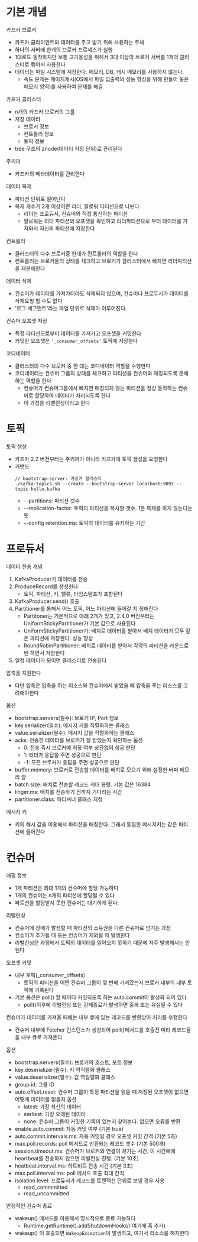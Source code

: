 # 기본 개념
카프카 브로커
- 카프카 클라이언트와 데이터를 주고 받기 위해 사용하는 주체
- 하나의 서버에 한개의 브로커 프로세스가 실행
- 1대로도 동작하지만 보통 고가용성을 위해서 3대 이상의 브로커 서버를 1개의 클러스터로 묶어서 사용한다
- 데이터는 파일 시스템에 저장한다. 메모리, DB, 캐시 메모리를 사용하지 않는다. 
   - 속도 문제는 페이지캐시(OS에서 파일 입출력의 성능 향상을 위해 만들어 놓은 메모리 영역)를 사용하여 문제를 해결

카프카 클러스터
- n개의 카프카 브로커의 그룹
- 저장 데이터
   - 브로커 정보
   - 컨트롤러 정보
   - 토픽 정보
- tree 구조의 znode(데이터 저장 단위)로 관리된다

주키퍼
- 카프카의 메타데이터를 관리한다

데이터 복제
- 파티션 단위로 일어난다
- 복제 개수가 2개 이상이면 리더, 팔로워 파티션으로 나뉜다
   - 리더는 프로듀서, 컨슈머와 직접 통신하는 파티션
   - 팔로워는 리더 파티션의 오프셋을 확인하고 리더파티션으로 부터 데이터를 가져와서 자신의 파티션에 저장한다

컨트롤러
- 클러스터의 다수 브로커중 한대가 컨트롤러의 역할을 한다
- 컨트롤러는 브로커들의 상태를 체크하고 브로커가 클러스터에서 빠지면 리더파티션을 재분배한다

데이터 삭제
- 컨슈머가 데이터를 가져가더라도 삭제되지 않으며, 컨슈머나 프로듀서가 데이터를 삭제요청 할 수도 없다
- '로그 세그먼트'라는 파일 단위로 삭제가 이루어진다.

컨슈머 오프셋 저장
- 특정 파티션으로부터 데이터를 가져가고 오프셋을 커밋한다
- 커밋한 오프셋은 `'_consumer_offsets'` 토픽에 저장한다

코디네이터
- 클러스터의 다수 브로커 중 한 대는 코디네이터 역할을 수행한다
- 코디네이터는 컨슈머 그룹의 상태를 체크하고 파티션을 컨슈머와 매칭되도록 분배하는 역할을 한다
   - 컨슈머가 컨슈머그룹에서 빠지면 매칭되지 않는 파티션을 정상 동작하는 컨슈머로 할당하여 데이터가 처리되도록 한다
   - 이 과정을 리밸런싱이라고 한다

# 토픽
토픽 생성
- 카프카 2.2 버전부터는 주키퍼가 아니라 카프카에 토픽 생성을 요청한다
- 커맨드
   ```
   // bootstrap-server: 카프카 클러스터
   ./kafka-topics.sh --create --bootstrap-server localhost:9092 --topic hello.kafka
   ```
   - --partitions: 파티션 갯수
   - --replication-factor: 토픽의 파티션을 복사할 갯수. 1은 복제를 하지 않는다는 뜻
   - --config retention.ms: 토픽의 데이터를 유지하는 기간

# 프로듀서
데이터 전송 개념
1. KafkaProducer가 데이터를 전송
2. ProduceRecord를 생성한다
   - 토픽, 파티션, 키, 밸류, 타임스탬프가 포함된다
3. KafkaProducer.send() 호출
4. Partitioner를 통해서 어느 토픽, 어느 파티션에 들어갈 지 정해진다
   - Partitoner는 기본적으로 아래 2개가 있고, 2.4.0 버전부터는 UniformStickyPartitioner가 기본 값으로 사용된다
   - UniformStickyPartitioner가: 배치로 데이터를 받아서 배치 데이터가 모두 같은 파티션에 저장한다. 성능 향상
   - RoundRobinPartitioner: 배치로 데이터를 받아서 각각의 파티션을 라운드로빈 하면서 저장한다
5. 일정 데이터가 모이면 클러스터로 전송된다

압축을 지원한다
- 다만 압축은 압축을 하는 리소스와 컨슈머에서 받았을 때 압축을 푸는 리소스를 고려해야한다

옵션
- bootstrap.servers(필수): 브로커 IP, Port 정보
- key.serializer(필수): 메시지 키를 직렬화하는 클래스
- value.serializer(필수): 메시지 값을 직렬화하는 클래스
- acks: 전송한 데이터를 브로커가 잘 받았는지 확인하는 옵션
   - 0: 전송 즉시 브로커에 저장 여부 상관없이 성공 판단
   - 1: 리더가 응답을 주면 성공으로 판단
   - -1: 모든 브로커가 응답을 주면 성공으로 판단
- buffer.memory: 브로커로 전송할 데이터를 배치로 모으기 위해 설정한 버퍼 메모리 양
- batch.size: 배치로 전송할 레코드 최대 용량. 기본 값은 16384
- linger.ms: 배치를 전송하기 전까지 기다리는 시간
- partitioner.class: 파티셔너 클래스 지정

메시지 키
- 키의 해시 값을 이용해서 파티션을 매칭한다. 그래서 동일한 메시지키는 같은 파티션에 들어간다

# 컨슈머
매핑 정보
- 1개 파티션은 최대 1개의 컨슈머에 할당 가능하다
- 1개의 컨슈머는 n개의 파티션에 할당될 수 있다
- 파트션을 할당받지 못한 컨슈머는 대기하게 된다. 

리밸런싱
- 컨슈머에 장애가 발생할 때 파티션의 소유권을 다른 컨슈머로 넘기는 과정
- 컨슈머가 추가될 때 또는 컨슈머가 제외될 때 발생한다
- 리밸런싱은 과정에서 토픽의 데이터를 읽어오지 못하기 때문에 자주 발생해서는 안된다

오프셋 커밋
- 내부 토픽(_consumer_offsets)
   - 토픽의 파티션을 어떤 컨슈머 그룹이 몇 번째 가져갔는지 브로커 내부의 내부 토픽에 기록된다
- 기본 옵션은 poll() 할 때마다 커밋되도록 하는 auto.commit이 활성화 되어 있다
   - poll()이후에 리밸런싱 또는 강제죵료가 발생하면 중복 또는 유실될 수 있다

컨슈머가 데이터를 가져올 때에는 내부 큐에 있는 레코드를 반환받아 처리를 수행한다
- 컨슈머 내부에 Fetcher 인스턴스가 생성되어 poll()메서드를 호출전 미리 레코드들을 내부 큐로 가져온다

옵션
- bootstrap.servers(필수): 브로커의 호스트, 포트 정보
- key.deserializer(필수): 키 역직렬화 클래스
- value.deserializer(필수): 값 역질렬화 클래스
- group.id: 그룹 ID
- auto.offset.reset: 컨슈머 그룹이 특정 파티션을 읽을 때 저장된 오프셋이 없으면 어떻게 데이터를 읽을지 옵션
   - latest: 가장 최신의 데이터
   - earliest: 가장 오래된 데이터
   - none: 컨슈머 그룹이 커밋한 기록이 있는지 찾아본다. 없으면 오류를 반환
- enable.auto.commit: 자동 커밋 여부 (기본 true)
- auto.commit.intervals.ms: 자동 커밋일 경우 오프셋 커밋 간격 (기본 5초)
- max.poll.records: poll 메서드로 반환되는 레코드 갯수 (기본 500개)
- session.timeout.ms: 컨슈머가 브로커와 연결이 끊기는 시간. 이 시간애에 heartbeat를 전송하지 않으면 리밸런싱 진행. (기본 10초)
- heatbeat.interval.ms: 하트비트 전송 시간 (기본 3초)
- max.poll.interval.ms: poll 메서드 호출 최대 간격
- isolation.level: 프로듀서가 레코드를 트랜잭션 단위로 보낼 경우 사용
   - read_commmitted
   - read_uncommitted

안정적인 컨슈머 종료
- wakeup() 메서드를 이용해서 명시적으로 종료 가능하다
   - Runtime.getRuntime().addShutdownHook(// 여기에 혹 추가)
- wakeup() 이 호출되면 `WakeupException`이 발생하고, 여기서 리소스를 해지한다

